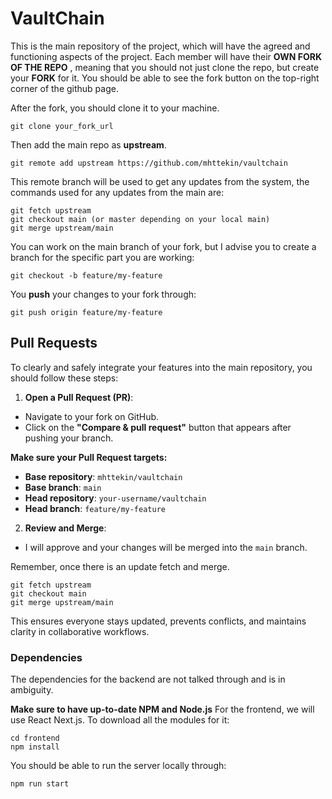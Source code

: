 # VaultChain

This is the main repository of the project, which will have the agreed and functioning aspects of the project. Each member will have their **OWN FORK OF THE REPO** , meaning that you should not just clone the repo, but create your **FORK** for it. You should be able to see the fork button on the top-right corner of the github page.

After the fork, you should clone it to your machine.

```shell
git clone your_fork_url
```

Then add the main repo as **upstream**.

```shell
git remote add upstream https://github.com/mhttekin/vaultchain
```
This remote branch will be used to get any updates from the system, the commands used for any updates from the main are:

```shell
git fetch upstream
git checkout main (or master depending on your local main)
git merge upstream/main 
```

You can work on the main branch of your fork, but I advise you to create a branch for the specific part you are working:

```shell
git checkout -b feature/my-feature
```
You **push** your changes to your fork through:

```shell
git push origin feature/my-feature
```

## Pull Requests

To clearly and safely integrate your features into the main repository, you should follow these steps:

1. **Open a Pull Request (PR)**:

- Navigate to your fork on GitHub.
- Click on the **"Compare & pull request"** button that appears after pushing your branch.

**Make sure your Pull Request targets:**
- **Base repository**: `mhttekin/vaultchain`
- **Base branch**: `main`
- **Head repository**: `your-username/vaultchain`
- **Head branch**: `feature/my-feature`

2. **Review and Merge**:
- I will approve and your changes will be merged into the `main` branch.

Remember, once there is an update fetch and merge.

```shell
git fetch upstream
git checkout main
git merge upstream/main
```

This ensures everyone stays updated, prevents conflicts, and maintains clarity in collaborative workflows.

### Dependencies

The dependencies for the backend are not talked through and is in ambiguity.

**Make sure to have up-to-date NPM and Node.js**
For the frontend, we will use React Next.js.
To download all the modules for it:
```shell
cd frontend
npm install
```
You should be able to run the server locally through:

```shell
npm run start
```


